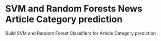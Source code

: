# SVM and Random Forests News Article Category prediction
Build SVM and Random Forest Classifiers for Article Category prediction
